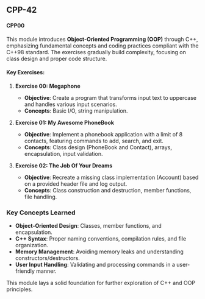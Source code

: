 ## CPP-42

#### CPP00
This module introduces **Object-Oriented Programming (OOP)** through C++, emphasizing fundamental concepts and coding practices compliant with the C++98 standard. The exercises gradually build complexity, focusing on class design and proper code structure.

#### Key Exercises:

1. **Exercise 00: Megaphone**
   - **Objective**: Create a program that transforms input text to uppercase and handles various input scenarios.
   - **Concepts**: Basic I/O, string manipulation.

2. **Exercise 01: My Awesome PhoneBook**
   - **Objective**: Implement a phonebook application with a limit of 8 contacts, featuring commands to add, search, and exit.
   - **Concepts**: Class design (PhoneBook and Contact), arrays, encapsulation, input validation.

3. **Exercise 02: The Job Of Your Dreams**
   - **Objective**: Recreate a missing class implementation (Account) based on a provided header file and log output.
   - **Concepts**: Class construction and destruction, member functions, file handling.

### Key Concepts Learned
- **Object-Oriented Design**: Classes, member functions, and encapsulation.
- **C++ Syntax**: Proper naming conventions, compilation rules, and file organization.
- **Memory Management**: Avoiding memory leaks and understanding constructors/destructors.
- **User Input Handling**: Validating and processing commands in a user-friendly manner.

This module lays a solid foundation for further exploration of C++ and OOP principles.
